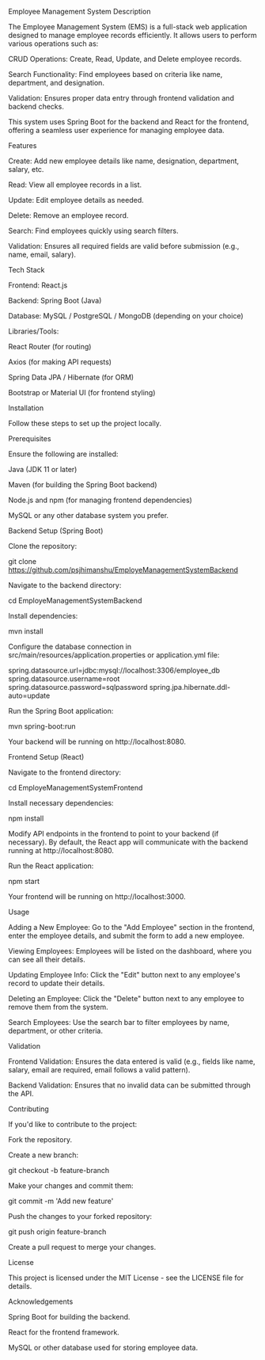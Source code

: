 Employee Management System
Description

The Employee Management System (EMS) is a full-stack web application designed to manage employee records efficiently. It allows users to perform various operations such as:

CRUD Operations: Create, Read, Update, and Delete employee records.

Search Functionality: Find employees based on criteria like name, department, and designation.

Validation: Ensures proper data entry through frontend validation and backend checks.

This system uses Spring Boot for the backend and React for the frontend, offering a seamless user experience for managing employee data.

Features

Create: Add new employee details like name, designation, department, salary, etc.

Read: View all employee records in a list.

Update: Edit employee details as needed.

Delete: Remove an employee record.

Search: Find employees quickly using search filters.

Validation: Ensures all required fields are valid before submission (e.g., name, email, salary).

Tech Stack

Frontend: React.js

Backend: Spring Boot (Java)

Database: MySQL / PostgreSQL / MongoDB (depending on your choice)

Libraries/Tools:

React Router (for routing)

Axios (for making API requests)

Spring Data JPA / Hibernate (for ORM)

Bootstrap or Material UI (for frontend styling)

Installation

Follow these steps to set up the project locally.

Prerequisites

Ensure the following are installed:

Java (JDK 11 or later)

Maven (for building the Spring Boot backend)

Node.js and npm (for managing frontend dependencies)

MySQL or any other database system you prefer.

Backend Setup (Spring Boot)

Clone the repository:

git clone https://github.com/psjhimanshu/EmployeManagementSystemBackend


Navigate to the backend directory:

cd EmployeManagementSystemBackend


Install dependencies:

mvn install


Configure the database connection in src/main/resources/application.properties or application.yml file:

spring.datasource.url=jdbc:mysql://localhost:3306/employee_db
spring.datasource.username=root
spring.datasource.password=sqlpassword
spring.jpa.hibernate.ddl-auto=update


Run the Spring Boot application:

mvn spring-boot:run


Your backend will be running on http://localhost:8080.

Frontend Setup (React)

Navigate to the frontend directory:

cd EmployeManagementSystemFrontend


Install necessary dependencies:

npm install


Modify API endpoints in the frontend to point to your backend (if necessary). By default, the React app will communicate with the backend running at http://localhost:8080.

Run the React application:

npm start


Your frontend will be running on http://localhost:3000.

Usage

Adding a New Employee: Go to the "Add Employee" section in the frontend, enter the employee details, and submit the form to add a new employee.

Viewing Employees: Employees will be listed on the dashboard, where you can see all their details.

Updating Employee Info: Click the "Edit" button next to any employee's record to update their details.

Deleting an Employee: Click the "Delete" button next to any employee to remove them from the system.

Search Employees: Use the search bar to filter employees by name, department, or other criteria.

Validation

Frontend Validation: Ensures the data entered is valid (e.g., fields like name, salary, email are required, email follows a valid pattern).

Backend Validation: Ensures that no invalid data can be submitted through the API.

Contributing

If you'd like to contribute to the project:

Fork the repository.

Create a new branch:

git checkout -b feature-branch


Make your changes and commit them:

git commit -m 'Add new feature'


Push the changes to your forked repository:

git push origin feature-branch


Create a pull request to merge your changes.

License

This project is licensed under the MIT License - see the LICENSE
 file for details.

Acknowledgements

Spring Boot
 for building the backend.

React
 for the frontend framework.

MySQL
 or other database used for storing employee data.
